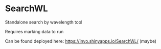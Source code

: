 # SearchWL
Standalone search by wavelength tool

Requires marking data to run

Can be found deployed here: https://invo.shinyapps.io/SearchWL/ (maybe)
